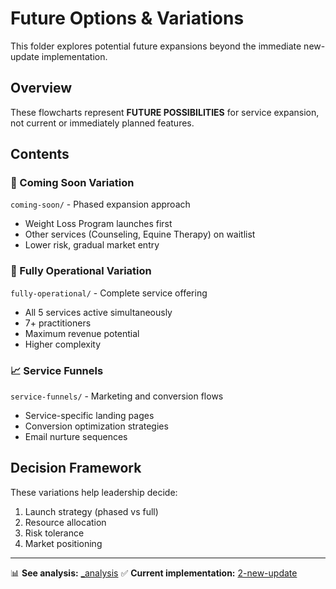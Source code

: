 # Future Options & Variations

This folder explores potential future expansions beyond the immediate new-update implementation.

## Overview
These flowcharts represent **FUTURE POSSIBILITIES** for service expansion, not current or immediately planned features.

## Contents

### 🚀 Coming Soon Variation
`coming-soon/` - Phased expansion approach
- Weight Loss Program launches first
- Other services (Counseling, Equine Therapy) on waitlist
- Lower risk, gradual market entry

### 🌟 Fully Operational Variation  
`fully-operational/` - Complete service offering
- All 5 services active simultaneously
- 7+ practitioners
- Maximum revenue potential
- Higher complexity

### 📈 Service Funnels
`service-funnels/` - Marketing and conversion flows
- Service-specific landing pages
- Conversion optimization strategies
- Email nurture sequences

## Decision Framework
These variations help leadership decide:
1. Launch strategy (phased vs full)
2. Resource allocation
3. Risk tolerance
4. Market positioning

---

📊 **See analysis:** [_analysis](../_analysis/)
✅ **Current implementation:** [2-new-update](../2-new-update/)